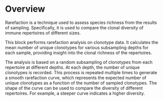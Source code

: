 # Overview

Rarefaction is a technique used to assess species richness from the results of sampling. Specifically, it is used to compare the clonal diversity of immune repertoires of different sizes.

This block performs rarefaction analysis on clonotype data. It calculates the mean number of unique clonotypes for various subsampling depths for each sample, providing insight into the clonal richness of the repertoires.

The analysis is based on a random subsampling of clonotypes from each repertoire at different depths. At each depth, the number of unique clonotypes is recorded. This process is repeated multiple times to generate a smooth rarefaction curve, which represents the expected number of unique clonotypes as a function of the number of sampled clonotypes. The shape of the curve can be used to compare the diversity of different repertoires. For example, a steeper curve indicates a higher diversity.
